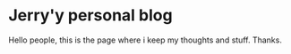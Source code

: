 # Jerry'y personal blog

Hello people, this is the page where i keep my thoughts and stuff. Thanks.
